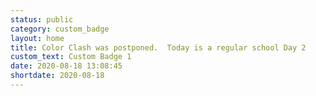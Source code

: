 ```yaml
---
status: public
category: custom_badge
layout: home
title: Color Clash was postponed.  Today is a regular school Day 2
custom_text: Custom Badge 1
date: 2020-08-18 13:08:45
shortdate: 2020-08-18
---
```

